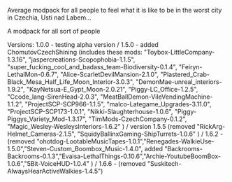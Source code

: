 Average modpack for all people to feel what it is like to be in the worst city in Czechia, Usti nad Labem...

A modpack for all sort of people

Versions:
1.0.0 - testing alpha version / 
1.5.0 - added ChomutovCzechShining 
(includes these mods: 
"Toybox-LittleCompany-1.3.16",
"jaspercreations-Scopophobia-1.1.5",
"super_fucking_cool_and_badass_team-Biodiversity-0.1.4",
"Feiryn-LethalMon-0.6.7",
"Alice-ScarletDevilMansion-2.1.0",
"Plastered_Crab-Black_Mesa_Half_Life_Moon_Interior-3.0.3",
"DemonMae-unreal_interiors-1.9.2",
"KayNetsua-E_Gypt_Moon-2.0.21",
"Piggy-LC_Office-1.2.5",
"Ccode_lang-SirenHead-2.0.3",
"MeatBallDemon-VileVendingMachine-1.1.2",
"ProjectSCP-SCP966-1.1.5",
"malco-Lategame_Upgrades-3.11.0",
"ProjectSCP-SCP173-1.0.1",
"Nikki-Slaughterhouse-1.0.6",
"Piggy-Piggys_Variety_Mod-1.3.17",
"TimMods-CzechCompany-0.1.2",
"Magic_Wesley-WesleysInteriors-1.6.2"
) /
version 1.5.5
(removed 
"RickArg-Helmet_Cameras-2.1.5",
"SquidyBallinxGaming-ShipTurrets-1.0.6"
) /
1.6.2 - (removed "ohotdog-LootableMusicTapes-1.0.1","Renegades-WalkieUse-1.5.0","Steven-Custom_Boombox_Music-1.4.0", added "Backrooms-Backrooms-0.1.3","Evaisa-LethalThings-0.10.6","Archie-YoutubeBoomBox-1.0.6","5Bit-VoiceHUD-1.0.4"
) /
1.6.6 - (removed "Suskitech-AlwaysHearActiveWalkies-1.4.5")

